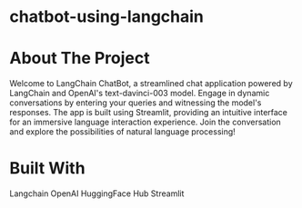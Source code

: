 # chatbot-using-langchain
# About The Project

Welcome to LangChain ChatBot, a streamlined chat application powered by LangChain and OpenAI's text-davinci-003 model. Engage in dynamic conversations by entering your queries and witnessing the model's responses. The app is built using Streamlit, providing an intuitive interface for an immersive language interaction experience. Join the conversation and explore the possibilities of natural language processing!

# Built With
Langchain
OpenAI
HuggingFace Hub
Streamlit
